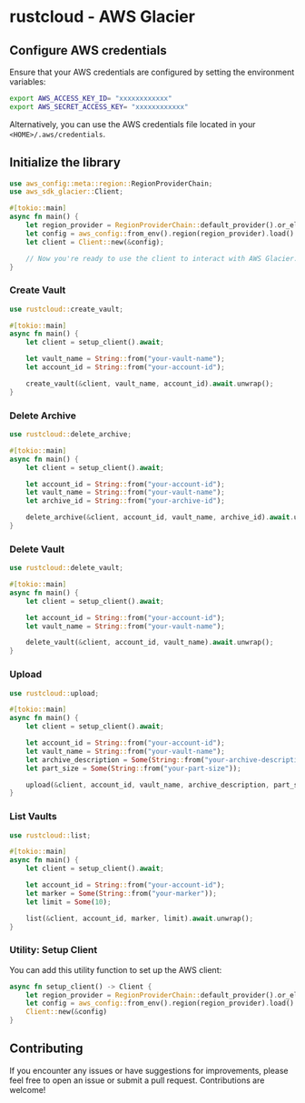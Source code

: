 # rustcloud - AWS Glacier

## Configure AWS credentials

Ensure that your AWS credentials are configured by setting the environment variables:

```sh
export AWS_ACCESS_KEY_ID= "xxxxxxxxxxxx"
export AWS_SECRET_ACCESS_KEY= "xxxxxxxxxxxx"
```

Alternatively, you can use the AWS credentials file located in your `<HOME>/.aws/credentials`.

## Initialize the library

```rust
use aws_config::meta::region::RegionProviderChain;
use aws_sdk_glacier::Client;

#[tokio::main]
async fn main() {
    let region_provider = RegionProviderChain::default_provider().or_else("us-east-1");
    let config = aws_config::from_env().region(region_provider).load().await;
    let client = Client::new(&config);

    // Now you're ready to use the client to interact with AWS Glacier.
}
```

### Create Vault

```rust
use rustcloud::create_vault;

#[tokio::main]
async fn main() {
    let client = setup_client().await;

    let vault_name = String::from("your-vault-name");
    let account_id = String::from("your-account-id");

    create_vault(&client, vault_name, account_id).await.unwrap();
}
```

### Delete Archive

```rust
use rustcloud::delete_archive;

#[tokio::main]
async fn main() {
    let client = setup_client().await;

    let account_id = String::from("your-account-id");
    let vault_name = String::from("your-vault-name");
    let archive_id = String::from("your-archive-id");

    delete_archive(&client, account_id, vault_name, archive_id).await.unwrap();
}
```

### Delete Vault

```rust
use rustcloud::delete_vault;

#[tokio::main]
async fn main() {
    let client = setup_client().await;

    let account_id = String::from("your-account-id");
    let vault_name = String::from("your-vault-name");

    delete_vault(&client, account_id, vault_name).await.unwrap();
}
```

### Upload

```rust
use rustcloud::upload;

#[tokio::main]
async fn main() {
    let client = setup_client().await;

    let account_id = String::from("your-account-id");
    let vault_name = String::from("your-vault-name");
    let archive_description = Some(String::from("your-archive-description"));
    let part_size = Some(String::from("your-part-size"));

    upload(&client, account_id, vault_name, archive_description, part_size).await.unwrap();
}
```

### List Vaults

```rust
use rustcloud::list;

#[tokio::main]
async fn main() {
    let client = setup_client().await;

    let account_id = String::from("your-account-id");
    let marker = Some(String::from("your-marker"));
    let limit = Some(10);

    list(&client, account_id, marker, limit).await.unwrap();
}
```

### Utility: Setup Client

You can add this utility function to set up the AWS client:

```rust
async fn setup_client() -> Client {
    let region_provider = RegionProviderChain::default_provider().or_else("us-east-1");
    let config = aws_config::from_env().region(region_provider).load().await;
    Client::new(&config)
}
```

## Contributing

If you encounter any issues or have suggestions for improvements, please feel free to open an issue or submit a pull request. Contributions are welcome!
